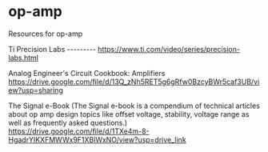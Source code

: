 # op-amp
Resources for op-amp

Ti Precision Labs --------- https://www.ti.com/video/series/precision-labs.html

Analog Engineer's Circuit Cookbook: Amplifiers
https://drive.google.com/file/d/13Q_zNh5RET5g6gRfw0BzcyBWr5caf3UB/view?usp=sharing

The Signal e-Book (The Signal e-book is a compendium of technical articles about op amp design topics like offset voltage, stability, voltage range as well as frequently asked questions.)
https://drive.google.com/file/d/1TXe4m-8-HgadrYIKXFMWWx9F1XBlWxNO/view?usp=drive_link
